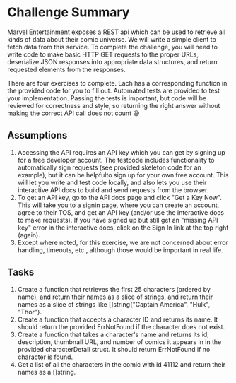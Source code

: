 # Challenge Summary

Marvel Entertainment exposes a REST api which can be used to retrieve all kinds of data about their comic universe. We will write a simple client to fetch data from this service. To complete the challenge, you will need to write code to make basic HTTP GET requests to the proper URLs, deserialize JSON responses into appropriate data structures, and return requested elements from the responses.

There are four exercises to complete. Each has a corresponding function in the provided code for you to fill out. Automated tests are provided to test your implementation. Passing the tests is important, but code will be reviewed for correctness and style, so returning the right answer without making the correct API call does not count 😃

## Assumptions

1. Accessing the API requires an API key which you can get by signing up for a free developer account. The testcode includes functionality to automatically sign requests (see provided skeleton code for an example), but it can be helpfulto sign up for your own free account. This will let you write and test code locally, and also lets you use their interactive API docs to build and send requests from the browser.
2. To get an API key, go to the API docs page and click "Get a Key Now". This will take you to a signin page, where you can create an account, agree to their TOS, and get an API key (and/or use the interactive docs to make requests). If you have signed up but still get an "missing API key" error in the interactive docs, click on the Sign In link at the top right (again).
3. Except where noted, for this exercise, we are not concerned about error handling, timeouts, etc., although those would be important in real life.

## Tasks

1. Create a function that retrieves the first 25 characters (ordered by name), and return their names as a slice of strings, and return their names as a slice of strings like []string{"Captain America", "Hulk", "Thor"}.
2. Create a function that accepts a character ID and returns its name. It should return the provided ErrNotFound if the character does not exist.
3. Create a function that takes a character's name and returns its id, description, thumbnail URL, and number of comics it appears in in the provided characterDetail struct. It should return ErrNotFound if no character is found.
4. Get a list of all the characters in the comic with id 41112 and return their names as a []string.
